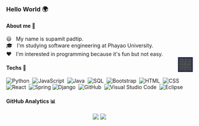 ### Hello World 🌍
#### About me 👦
😃 &nbsp; My name is supamit padtip. \
🎓 &nbsp; I'm studying software engineering at Phayao University. \
❤️ &nbsp; I'm interested in programming because it's fun but not easy. \
<img alt="Art Coding" width='40' src="./assets/giphy.gif" align="right"/>

#### Techs 👾
![Python](https://img.shields.io/badge/-Python-05122A?style=flat&logo=python)&nbsp;
![JavaScript](https://img.shields.io/badge/-JavaScript-05122A?style=flat&logo=javascript)&nbsp;
![Java](https://img.shields.io/badge/-Java-05122A?style=flat&logo=Java&logoColor=FFA518)&nbsp;
![SQL](https://img.shields.io/badge/-SQL-000?&logo=MySQL&logoColor=4479A1)&nbsp;
![Bootstrap](https://img.shields.io/badge/-Bootstrap-05122A?style=flat&logo=bootstrap&logoColor=563D7C)&nbsp;
![HTML](https://img.shields.io/badge/-HTML-05122A?style=flat&logo=HTML5)&nbsp;
![CSS](https://img.shields.io/badge/-CSS-05122A?style=flat&logo=CSS3&logoColor=1572B6)&nbsp;
![React](https://img.shields.io/badge/-React-05122A?style=flat&logo=react)&nbsp;
![Spring](https://img.shields.io/badge/-Spring-000?&logo=Spring)
![Django](https://img.shields.io/badge/-Django-05122A?style=flat&logo=django&logoColor=092E20)&nbsp;
![GitHub](https://img.shields.io/badge/-GitHub-05122A?style=flat&logo=github)&nbsp;
![Visual Studio Code](https://img.shields.io/badge/-Visual%20Studio%20Code-05122A?style=flat&logo=visual-studio-code&logoColor=007ACC)&nbsp;
![Eclipse](https://img.shields.io/badge/-Eclipse-05122A?style=flat&logo=eclipse-ide&logoColor=2C2255)&nbsp;


#### GitHub Analytics 📊
<p align="center">
<a>
  <img height="145px" src="https://github-readme-stats-eight-theta.vercel.app/api?username=inzee86333&show_icons=true&theme=algolia&include_all_commits=true&count_private=true"/>
  <img height="145px" src="https://github-readme-stats-eight-theta.vercel.app/api/top-langs/?username=inzee86333&layout=compact&langs_count=8&theme=algolia"/>
</a>
</p>
